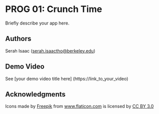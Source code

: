 # PROG 01: Crunch Time

Briefly describe your app here.

## Authors

Serah Isaac ([serah.isaactho@berkeley.edu](mailto:serah.isaactho@berkeley.edu))

## Demo Video

See [your demo video title here] (https://link_to_your_video)

## Acknowledgments

<div>Icons made by <a href="http://www.freepik.com" title="Freepik">Freepik</a> from <a href="http://www.flaticon.com" title="Flaticon">www.flaticon.com</a>             is licensed by <a href="http://creativecommons.org/licenses/by/3.0/" title="Creative Commons BY 3.0">CC BY 3.0</a></div>
